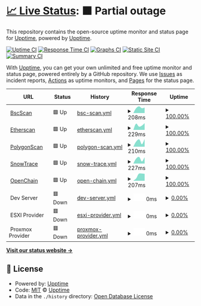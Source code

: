 # [📈 Live Status](https://demo.upptime.js.org): <!--live status--> **🟧 Partial outage**

This repository contains the open-source uptime monitor and status page for [Upptime](https://upptime.js.org), powered by [Upptime](https://github.com/upptime/upptime).

[![Uptime CI](https://github.com/creativefurniture/uptime/workflows/Uptime%20CI/badge.svg)](https://github.com/creativefurniture/uptime/actions?query=workflow%3A%22Uptime+CI%22)
[![Response Time CI](https://github.com/creativefurniture/uptime/workflows/Response%20Time%20CI/badge.svg)](https://github.com/creativefurniture/uptime/actions?query=workflow%3A%22Response+Time+CI%22)
[![Graphs CI](https://github.com/creativefurniture/uptime/workflows/Graphs%20CI/badge.svg)](https://github.com/creativefurniture/uptime/actions?query=workflow%3A%22Graphs+CI%22)
[![Static Site CI](https://github.com/creativefurniture/uptime/workflows/Static%20Site%20CI/badge.svg)](https://github.com/creativefurniture/uptime/actions?query=workflow%3A%22Static+Site+CI%22)
[![Summary CI](https://github.com/creativefurniture/uptime/workflows/Summary%20CI/badge.svg)](https://github.com/creativefurniture/uptime/actions?query=workflow%3A%22Summary+CI%22)

With [Upptime](https://upptime.js.org), you can get your own unlimited and free uptime monitor and status page, powered entirely by a GitHub repository. We use [Issues](https://github.com/upptime/upptime/issues) as incident reports, [Actions](https://github.com/creativefurniture/uptime/actions) as uptime monitors, and [Pages](https://demo.upptime.js.org) for the status page.

<!--start: status pages-->
<!-- This summary is generated by Upptime (https://github.com/upptime/upptime) -->
<!-- Do not edit this manually, your changes will be overwritten -->
<!-- prettier-ignore -->
| URL | Status | History | Response Time | Uptime |
| --- | ------ | ------- | ------------- | ------ |
| <img alt="" src="https://icons.duckduckgo.com/ip3/bscscan.com.ico" height="13"> [BscScan](https://bscscan.com/) | 🟩 Up | [bsc-scan.yml](https://github.com/creativefurniture/uptime/commits/HEAD/history/bsc-scan.yml) | <details><summary><img alt="Response time graph" src="./graphs/bsc-scan/response-time-week.png" height="20"> 208ms</summary><br><a href="https://creativefurniture.github.io/uptime/history/bsc-scan"><img alt="Response time 208" src="https://img.shields.io/endpoint?url=https%3A%2F%2Fraw.githubusercontent.com%2Fcreativefurniture%2Fuptime%2FHEAD%2Fapi%2Fbsc-scan%2Fresponse-time.json"></a><br><a href="https://creativefurniture.github.io/uptime/history/bsc-scan"><img alt="24-hour response time 208" src="https://img.shields.io/endpoint?url=https%3A%2F%2Fraw.githubusercontent.com%2Fcreativefurniture%2Fuptime%2FHEAD%2Fapi%2Fbsc-scan%2Fresponse-time-day.json"></a><br><a href="https://creativefurniture.github.io/uptime/history/bsc-scan"><img alt="7-day response time 208" src="https://img.shields.io/endpoint?url=https%3A%2F%2Fraw.githubusercontent.com%2Fcreativefurniture%2Fuptime%2FHEAD%2Fapi%2Fbsc-scan%2Fresponse-time-week.json"></a><br><a href="https://creativefurniture.github.io/uptime/history/bsc-scan"><img alt="30-day response time 208" src="https://img.shields.io/endpoint?url=https%3A%2F%2Fraw.githubusercontent.com%2Fcreativefurniture%2Fuptime%2FHEAD%2Fapi%2Fbsc-scan%2Fresponse-time-month.json"></a><br><a href="https://creativefurniture.github.io/uptime/history/bsc-scan"><img alt="1-year response time 208" src="https://img.shields.io/endpoint?url=https%3A%2F%2Fraw.githubusercontent.com%2Fcreativefurniture%2Fuptime%2FHEAD%2Fapi%2Fbsc-scan%2Fresponse-time-year.json"></a></details> | <details><summary><a href="https://creativefurniture.github.io/uptime/history/bsc-scan">100.00%</a></summary><a href="https://creativefurniture.github.io/uptime/history/bsc-scan"><img alt="All-time uptime 100.00%" src="https://img.shields.io/endpoint?url=https%3A%2F%2Fraw.githubusercontent.com%2Fcreativefurniture%2Fuptime%2FHEAD%2Fapi%2Fbsc-scan%2Fuptime.json"></a><br><a href="https://creativefurniture.github.io/uptime/history/bsc-scan"><img alt="24-hour uptime 100.00%" src="https://img.shields.io/endpoint?url=https%3A%2F%2Fraw.githubusercontent.com%2Fcreativefurniture%2Fuptime%2FHEAD%2Fapi%2Fbsc-scan%2Fuptime-day.json"></a><br><a href="https://creativefurniture.github.io/uptime/history/bsc-scan"><img alt="7-day uptime 100.00%" src="https://img.shields.io/endpoint?url=https%3A%2F%2Fraw.githubusercontent.com%2Fcreativefurniture%2Fuptime%2FHEAD%2Fapi%2Fbsc-scan%2Fuptime-week.json"></a><br><a href="https://creativefurniture.github.io/uptime/history/bsc-scan"><img alt="30-day uptime 100.00%" src="https://img.shields.io/endpoint?url=https%3A%2F%2Fraw.githubusercontent.com%2Fcreativefurniture%2Fuptime%2FHEAD%2Fapi%2Fbsc-scan%2Fuptime-month.json"></a><br><a href="https://creativefurniture.github.io/uptime/history/bsc-scan"><img alt="1-year uptime 100.00%" src="https://img.shields.io/endpoint?url=https%3A%2F%2Fraw.githubusercontent.com%2Fcreativefurniture%2Fuptime%2FHEAD%2Fapi%2Fbsc-scan%2Fuptime-year.json"></a></details>
| <img alt="" src="https://icons.duckduckgo.com/ip3/etherscan.io.ico" height="13"> [Etherscan](https://etherscan.io/) | 🟩 Up | [etherscan.yml](https://github.com/creativefurniture/uptime/commits/HEAD/history/etherscan.yml) | <details><summary><img alt="Response time graph" src="./graphs/etherscan/response-time-week.png" height="20"> 229ms</summary><br><a href="https://creativefurniture.github.io/uptime/history/etherscan"><img alt="Response time 229" src="https://img.shields.io/endpoint?url=https%3A%2F%2Fraw.githubusercontent.com%2Fcreativefurniture%2Fuptime%2FHEAD%2Fapi%2Fetherscan%2Fresponse-time.json"></a><br><a href="https://creativefurniture.github.io/uptime/history/etherscan"><img alt="24-hour response time 229" src="https://img.shields.io/endpoint?url=https%3A%2F%2Fraw.githubusercontent.com%2Fcreativefurniture%2Fuptime%2FHEAD%2Fapi%2Fetherscan%2Fresponse-time-day.json"></a><br><a href="https://creativefurniture.github.io/uptime/history/etherscan"><img alt="7-day response time 229" src="https://img.shields.io/endpoint?url=https%3A%2F%2Fraw.githubusercontent.com%2Fcreativefurniture%2Fuptime%2FHEAD%2Fapi%2Fetherscan%2Fresponse-time-week.json"></a><br><a href="https://creativefurniture.github.io/uptime/history/etherscan"><img alt="30-day response time 229" src="https://img.shields.io/endpoint?url=https%3A%2F%2Fraw.githubusercontent.com%2Fcreativefurniture%2Fuptime%2FHEAD%2Fapi%2Fetherscan%2Fresponse-time-month.json"></a><br><a href="https://creativefurniture.github.io/uptime/history/etherscan"><img alt="1-year response time 229" src="https://img.shields.io/endpoint?url=https%3A%2F%2Fraw.githubusercontent.com%2Fcreativefurniture%2Fuptime%2FHEAD%2Fapi%2Fetherscan%2Fresponse-time-year.json"></a></details> | <details><summary><a href="https://creativefurniture.github.io/uptime/history/etherscan">100.00%</a></summary><a href="https://creativefurniture.github.io/uptime/history/etherscan"><img alt="All-time uptime 100.00%" src="https://img.shields.io/endpoint?url=https%3A%2F%2Fraw.githubusercontent.com%2Fcreativefurniture%2Fuptime%2FHEAD%2Fapi%2Fetherscan%2Fuptime.json"></a><br><a href="https://creativefurniture.github.io/uptime/history/etherscan"><img alt="24-hour uptime 100.00%" src="https://img.shields.io/endpoint?url=https%3A%2F%2Fraw.githubusercontent.com%2Fcreativefurniture%2Fuptime%2FHEAD%2Fapi%2Fetherscan%2Fuptime-day.json"></a><br><a href="https://creativefurniture.github.io/uptime/history/etherscan"><img alt="7-day uptime 100.00%" src="https://img.shields.io/endpoint?url=https%3A%2F%2Fraw.githubusercontent.com%2Fcreativefurniture%2Fuptime%2FHEAD%2Fapi%2Fetherscan%2Fuptime-week.json"></a><br><a href="https://creativefurniture.github.io/uptime/history/etherscan"><img alt="30-day uptime 100.00%" src="https://img.shields.io/endpoint?url=https%3A%2F%2Fraw.githubusercontent.com%2Fcreativefurniture%2Fuptime%2FHEAD%2Fapi%2Fetherscan%2Fuptime-month.json"></a><br><a href="https://creativefurniture.github.io/uptime/history/etherscan"><img alt="1-year uptime 100.00%" src="https://img.shields.io/endpoint?url=https%3A%2F%2Fraw.githubusercontent.com%2Fcreativefurniture%2Fuptime%2FHEAD%2Fapi%2Fetherscan%2Fuptime-year.json"></a></details>
| <img alt="" src="https://icons.duckduckgo.com/ip3/polygonscan.com.ico" height="13"> [PolygonScan](https://polygonscan.com/) | 🟩 Up | [polygon-scan.yml](https://github.com/creativefurniture/uptime/commits/HEAD/history/polygon-scan.yml) | <details><summary><img alt="Response time graph" src="./graphs/polygon-scan/response-time-week.png" height="20"> 210ms</summary><br><a href="https://creativefurniture.github.io/uptime/history/polygon-scan"><img alt="Response time 210" src="https://img.shields.io/endpoint?url=https%3A%2F%2Fraw.githubusercontent.com%2Fcreativefurniture%2Fuptime%2FHEAD%2Fapi%2Fpolygon-scan%2Fresponse-time.json"></a><br><a href="https://creativefurniture.github.io/uptime/history/polygon-scan"><img alt="24-hour response time 210" src="https://img.shields.io/endpoint?url=https%3A%2F%2Fraw.githubusercontent.com%2Fcreativefurniture%2Fuptime%2FHEAD%2Fapi%2Fpolygon-scan%2Fresponse-time-day.json"></a><br><a href="https://creativefurniture.github.io/uptime/history/polygon-scan"><img alt="7-day response time 210" src="https://img.shields.io/endpoint?url=https%3A%2F%2Fraw.githubusercontent.com%2Fcreativefurniture%2Fuptime%2FHEAD%2Fapi%2Fpolygon-scan%2Fresponse-time-week.json"></a><br><a href="https://creativefurniture.github.io/uptime/history/polygon-scan"><img alt="30-day response time 210" src="https://img.shields.io/endpoint?url=https%3A%2F%2Fraw.githubusercontent.com%2Fcreativefurniture%2Fuptime%2FHEAD%2Fapi%2Fpolygon-scan%2Fresponse-time-month.json"></a><br><a href="https://creativefurniture.github.io/uptime/history/polygon-scan"><img alt="1-year response time 210" src="https://img.shields.io/endpoint?url=https%3A%2F%2Fraw.githubusercontent.com%2Fcreativefurniture%2Fuptime%2FHEAD%2Fapi%2Fpolygon-scan%2Fresponse-time-year.json"></a></details> | <details><summary><a href="https://creativefurniture.github.io/uptime/history/polygon-scan">100.00%</a></summary><a href="https://creativefurniture.github.io/uptime/history/polygon-scan"><img alt="All-time uptime 100.00%" src="https://img.shields.io/endpoint?url=https%3A%2F%2Fraw.githubusercontent.com%2Fcreativefurniture%2Fuptime%2FHEAD%2Fapi%2Fpolygon-scan%2Fuptime.json"></a><br><a href="https://creativefurniture.github.io/uptime/history/polygon-scan"><img alt="24-hour uptime 100.00%" src="https://img.shields.io/endpoint?url=https%3A%2F%2Fraw.githubusercontent.com%2Fcreativefurniture%2Fuptime%2FHEAD%2Fapi%2Fpolygon-scan%2Fuptime-day.json"></a><br><a href="https://creativefurniture.github.io/uptime/history/polygon-scan"><img alt="7-day uptime 100.00%" src="https://img.shields.io/endpoint?url=https%3A%2F%2Fraw.githubusercontent.com%2Fcreativefurniture%2Fuptime%2FHEAD%2Fapi%2Fpolygon-scan%2Fuptime-week.json"></a><br><a href="https://creativefurniture.github.io/uptime/history/polygon-scan"><img alt="30-day uptime 100.00%" src="https://img.shields.io/endpoint?url=https%3A%2F%2Fraw.githubusercontent.com%2Fcreativefurniture%2Fuptime%2FHEAD%2Fapi%2Fpolygon-scan%2Fuptime-month.json"></a><br><a href="https://creativefurniture.github.io/uptime/history/polygon-scan"><img alt="1-year uptime 100.00%" src="https://img.shields.io/endpoint?url=https%3A%2F%2Fraw.githubusercontent.com%2Fcreativefurniture%2Fuptime%2FHEAD%2Fapi%2Fpolygon-scan%2Fuptime-year.json"></a></details>
| <img alt="" src="https://icons.duckduckgo.com/ip3/snowtrace.io.ico" height="13"> [SnowTrace](https://snowtrace.io/) | 🟩 Up | [snow-trace.yml](https://github.com/creativefurniture/uptime/commits/HEAD/history/snow-trace.yml) | <details><summary><img alt="Response time graph" src="./graphs/snow-trace/response-time-week.png" height="20"> 227ms</summary><br><a href="https://creativefurniture.github.io/uptime/history/snow-trace"><img alt="Response time 227" src="https://img.shields.io/endpoint?url=https%3A%2F%2Fraw.githubusercontent.com%2Fcreativefurniture%2Fuptime%2FHEAD%2Fapi%2Fsnow-trace%2Fresponse-time.json"></a><br><a href="https://creativefurniture.github.io/uptime/history/snow-trace"><img alt="24-hour response time 227" src="https://img.shields.io/endpoint?url=https%3A%2F%2Fraw.githubusercontent.com%2Fcreativefurniture%2Fuptime%2FHEAD%2Fapi%2Fsnow-trace%2Fresponse-time-day.json"></a><br><a href="https://creativefurniture.github.io/uptime/history/snow-trace"><img alt="7-day response time 227" src="https://img.shields.io/endpoint?url=https%3A%2F%2Fraw.githubusercontent.com%2Fcreativefurniture%2Fuptime%2FHEAD%2Fapi%2Fsnow-trace%2Fresponse-time-week.json"></a><br><a href="https://creativefurniture.github.io/uptime/history/snow-trace"><img alt="30-day response time 227" src="https://img.shields.io/endpoint?url=https%3A%2F%2Fraw.githubusercontent.com%2Fcreativefurniture%2Fuptime%2FHEAD%2Fapi%2Fsnow-trace%2Fresponse-time-month.json"></a><br><a href="https://creativefurniture.github.io/uptime/history/snow-trace"><img alt="1-year response time 227" src="https://img.shields.io/endpoint?url=https%3A%2F%2Fraw.githubusercontent.com%2Fcreativefurniture%2Fuptime%2FHEAD%2Fapi%2Fsnow-trace%2Fresponse-time-year.json"></a></details> | <details><summary><a href="https://creativefurniture.github.io/uptime/history/snow-trace">100.00%</a></summary><a href="https://creativefurniture.github.io/uptime/history/snow-trace"><img alt="All-time uptime 100.00%" src="https://img.shields.io/endpoint?url=https%3A%2F%2Fraw.githubusercontent.com%2Fcreativefurniture%2Fuptime%2FHEAD%2Fapi%2Fsnow-trace%2Fuptime.json"></a><br><a href="https://creativefurniture.github.io/uptime/history/snow-trace"><img alt="24-hour uptime 100.00%" src="https://img.shields.io/endpoint?url=https%3A%2F%2Fraw.githubusercontent.com%2Fcreativefurniture%2Fuptime%2FHEAD%2Fapi%2Fsnow-trace%2Fuptime-day.json"></a><br><a href="https://creativefurniture.github.io/uptime/history/snow-trace"><img alt="7-day uptime 100.00%" src="https://img.shields.io/endpoint?url=https%3A%2F%2Fraw.githubusercontent.com%2Fcreativefurniture%2Fuptime%2FHEAD%2Fapi%2Fsnow-trace%2Fuptime-week.json"></a><br><a href="https://creativefurniture.github.io/uptime/history/snow-trace"><img alt="30-day uptime 100.00%" src="https://img.shields.io/endpoint?url=https%3A%2F%2Fraw.githubusercontent.com%2Fcreativefurniture%2Fuptime%2FHEAD%2Fapi%2Fsnow-trace%2Fuptime-month.json"></a><br><a href="https://creativefurniture.github.io/uptime/history/snow-trace"><img alt="1-year uptime 100.00%" src="https://img.shields.io/endpoint?url=https%3A%2F%2Fraw.githubusercontent.com%2Fcreativefurniture%2Fuptime%2FHEAD%2Fapi%2Fsnow-trace%2Fuptime-year.json"></a></details>
| <img alt="" src="https://icons.duckduckgo.com/ip3/openchain.xyz.ico" height="13"> [OpenChain](https://openchain.xyz/) | 🟩 Up | [open-chain.yml](https://github.com/creativefurniture/uptime/commits/HEAD/history/open-chain.yml) | <details><summary><img alt="Response time graph" src="./graphs/open-chain/response-time-week.png" height="20"> 207ms</summary><br><a href="https://creativefurniture.github.io/uptime/history/open-chain"><img alt="Response time 207" src="https://img.shields.io/endpoint?url=https%3A%2F%2Fraw.githubusercontent.com%2Fcreativefurniture%2Fuptime%2FHEAD%2Fapi%2Fopen-chain%2Fresponse-time.json"></a><br><a href="https://creativefurniture.github.io/uptime/history/open-chain"><img alt="24-hour response time 207" src="https://img.shields.io/endpoint?url=https%3A%2F%2Fraw.githubusercontent.com%2Fcreativefurniture%2Fuptime%2FHEAD%2Fapi%2Fopen-chain%2Fresponse-time-day.json"></a><br><a href="https://creativefurniture.github.io/uptime/history/open-chain"><img alt="7-day response time 207" src="https://img.shields.io/endpoint?url=https%3A%2F%2Fraw.githubusercontent.com%2Fcreativefurniture%2Fuptime%2FHEAD%2Fapi%2Fopen-chain%2Fresponse-time-week.json"></a><br><a href="https://creativefurniture.github.io/uptime/history/open-chain"><img alt="30-day response time 207" src="https://img.shields.io/endpoint?url=https%3A%2F%2Fraw.githubusercontent.com%2Fcreativefurniture%2Fuptime%2FHEAD%2Fapi%2Fopen-chain%2Fresponse-time-month.json"></a><br><a href="https://creativefurniture.github.io/uptime/history/open-chain"><img alt="1-year response time 207" src="https://img.shields.io/endpoint?url=https%3A%2F%2Fraw.githubusercontent.com%2Fcreativefurniture%2Fuptime%2FHEAD%2Fapi%2Fopen-chain%2Fresponse-time-year.json"></a></details> | <details><summary><a href="https://creativefurniture.github.io/uptime/history/open-chain">100.00%</a></summary><a href="https://creativefurniture.github.io/uptime/history/open-chain"><img alt="All-time uptime 100.00%" src="https://img.shields.io/endpoint?url=https%3A%2F%2Fraw.githubusercontent.com%2Fcreativefurniture%2Fuptime%2FHEAD%2Fapi%2Fopen-chain%2Fuptime.json"></a><br><a href="https://creativefurniture.github.io/uptime/history/open-chain"><img alt="24-hour uptime 100.00%" src="https://img.shields.io/endpoint?url=https%3A%2F%2Fraw.githubusercontent.com%2Fcreativefurniture%2Fuptime%2FHEAD%2Fapi%2Fopen-chain%2Fuptime-day.json"></a><br><a href="https://creativefurniture.github.io/uptime/history/open-chain"><img alt="7-day uptime 100.00%" src="https://img.shields.io/endpoint?url=https%3A%2F%2Fraw.githubusercontent.com%2Fcreativefurniture%2Fuptime%2FHEAD%2Fapi%2Fopen-chain%2Fuptime-week.json"></a><br><a href="https://creativefurniture.github.io/uptime/history/open-chain"><img alt="30-day uptime 100.00%" src="https://img.shields.io/endpoint?url=https%3A%2F%2Fraw.githubusercontent.com%2Fcreativefurniture%2Fuptime%2FHEAD%2Fapi%2Fopen-chain%2Fuptime-month.json"></a><br><a href="https://creativefurniture.github.io/uptime/history/open-chain"><img alt="1-year uptime 100.00%" src="https://img.shields.io/endpoint?url=https%3A%2F%2Fraw.githubusercontent.com%2Fcreativefurniture%2Fuptime%2FHEAD%2Fapi%2Fopen-chain%2Fuptime-year.json"></a></details>
| <img alt="" src="https://icons.duckduckgo.com/ip3/null.ico" height="13"> Dev Server | 🟥 Down | [dev-server.yml](https://github.com/creativefurniture/uptime/commits/HEAD/history/dev-server.yml) | <details><summary><img alt="Response time graph" src="./graphs/dev-server/response-time-week.png" height="20"> 0ms</summary><br><a href="https://creativefurniture.github.io/uptime/history/dev-server"><img alt="Response time 0" src="https://img.shields.io/endpoint?url=https%3A%2F%2Fraw.githubusercontent.com%2Fcreativefurniture%2Fuptime%2FHEAD%2Fapi%2Fdev-server%2Fresponse-time.json"></a><br><a href="https://creativefurniture.github.io/uptime/history/dev-server"><img alt="24-hour response time 0" src="https://img.shields.io/endpoint?url=https%3A%2F%2Fraw.githubusercontent.com%2Fcreativefurniture%2Fuptime%2FHEAD%2Fapi%2Fdev-server%2Fresponse-time-day.json"></a><br><a href="https://creativefurniture.github.io/uptime/history/dev-server"><img alt="7-day response time 0" src="https://img.shields.io/endpoint?url=https%3A%2F%2Fraw.githubusercontent.com%2Fcreativefurniture%2Fuptime%2FHEAD%2Fapi%2Fdev-server%2Fresponse-time-week.json"></a><br><a href="https://creativefurniture.github.io/uptime/history/dev-server"><img alt="30-day response time 0" src="https://img.shields.io/endpoint?url=https%3A%2F%2Fraw.githubusercontent.com%2Fcreativefurniture%2Fuptime%2FHEAD%2Fapi%2Fdev-server%2Fresponse-time-month.json"></a><br><a href="https://creativefurniture.github.io/uptime/history/dev-server"><img alt="1-year response time 0" src="https://img.shields.io/endpoint?url=https%3A%2F%2Fraw.githubusercontent.com%2Fcreativefurniture%2Fuptime%2FHEAD%2Fapi%2Fdev-server%2Fresponse-time-year.json"></a></details> | <details><summary><a href="https://creativefurniture.github.io/uptime/history/dev-server">0.00%</a></summary><a href="https://creativefurniture.github.io/uptime/history/dev-server"><img alt="All-time uptime 0.00%" src="https://img.shields.io/endpoint?url=https%3A%2F%2Fraw.githubusercontent.com%2Fcreativefurniture%2Fuptime%2FHEAD%2Fapi%2Fdev-server%2Fuptime.json"></a><br><a href="https://creativefurniture.github.io/uptime/history/dev-server"><img alt="24-hour uptime 0.00%" src="https://img.shields.io/endpoint?url=https%3A%2F%2Fraw.githubusercontent.com%2Fcreativefurniture%2Fuptime%2FHEAD%2Fapi%2Fdev-server%2Fuptime-day.json"></a><br><a href="https://creativefurniture.github.io/uptime/history/dev-server"><img alt="7-day uptime 0.00%" src="https://img.shields.io/endpoint?url=https%3A%2F%2Fraw.githubusercontent.com%2Fcreativefurniture%2Fuptime%2FHEAD%2Fapi%2Fdev-server%2Fuptime-week.json"></a><br><a href="https://creativefurniture.github.io/uptime/history/dev-server"><img alt="30-day uptime 0.00%" src="https://img.shields.io/endpoint?url=https%3A%2F%2Fraw.githubusercontent.com%2Fcreativefurniture%2Fuptime%2FHEAD%2Fapi%2Fdev-server%2Fuptime-month.json"></a><br><a href="https://creativefurniture.github.io/uptime/history/dev-server"><img alt="1-year uptime 0.00%" src="https://img.shields.io/endpoint?url=https%3A%2F%2Fraw.githubusercontent.com%2Fcreativefurniture%2Fuptime%2FHEAD%2Fapi%2Fdev-server%2Fuptime-year.json"></a></details>
| <img alt="" src="https://icons.duckduckgo.com/ip3/null.ico" height="13"> ESXI Provider | 🟥 Down | [esxi-provider.yml](https://github.com/creativefurniture/uptime/commits/HEAD/history/esxi-provider.yml) | <details><summary><img alt="Response time graph" src="./graphs/esxi-provider/response-time-week.png" height="20"> 0ms</summary><br><a href="https://creativefurniture.github.io/uptime/history/esxi-provider"><img alt="Response time 0" src="https://img.shields.io/endpoint?url=https%3A%2F%2Fraw.githubusercontent.com%2Fcreativefurniture%2Fuptime%2FHEAD%2Fapi%2Fesxi-provider%2Fresponse-time.json"></a><br><a href="https://creativefurniture.github.io/uptime/history/esxi-provider"><img alt="24-hour response time 0" src="https://img.shields.io/endpoint?url=https%3A%2F%2Fraw.githubusercontent.com%2Fcreativefurniture%2Fuptime%2FHEAD%2Fapi%2Fesxi-provider%2Fresponse-time-day.json"></a><br><a href="https://creativefurniture.github.io/uptime/history/esxi-provider"><img alt="7-day response time 0" src="https://img.shields.io/endpoint?url=https%3A%2F%2Fraw.githubusercontent.com%2Fcreativefurniture%2Fuptime%2FHEAD%2Fapi%2Fesxi-provider%2Fresponse-time-week.json"></a><br><a href="https://creativefurniture.github.io/uptime/history/esxi-provider"><img alt="30-day response time 0" src="https://img.shields.io/endpoint?url=https%3A%2F%2Fraw.githubusercontent.com%2Fcreativefurniture%2Fuptime%2FHEAD%2Fapi%2Fesxi-provider%2Fresponse-time-month.json"></a><br><a href="https://creativefurniture.github.io/uptime/history/esxi-provider"><img alt="1-year response time 0" src="https://img.shields.io/endpoint?url=https%3A%2F%2Fraw.githubusercontent.com%2Fcreativefurniture%2Fuptime%2FHEAD%2Fapi%2Fesxi-provider%2Fresponse-time-year.json"></a></details> | <details><summary><a href="https://creativefurniture.github.io/uptime/history/esxi-provider">0.00%</a></summary><a href="https://creativefurniture.github.io/uptime/history/esxi-provider"><img alt="All-time uptime 0.00%" src="https://img.shields.io/endpoint?url=https%3A%2F%2Fraw.githubusercontent.com%2Fcreativefurniture%2Fuptime%2FHEAD%2Fapi%2Fesxi-provider%2Fuptime.json"></a><br><a href="https://creativefurniture.github.io/uptime/history/esxi-provider"><img alt="24-hour uptime 0.00%" src="https://img.shields.io/endpoint?url=https%3A%2F%2Fraw.githubusercontent.com%2Fcreativefurniture%2Fuptime%2FHEAD%2Fapi%2Fesxi-provider%2Fuptime-day.json"></a><br><a href="https://creativefurniture.github.io/uptime/history/esxi-provider"><img alt="7-day uptime 0.00%" src="https://img.shields.io/endpoint?url=https%3A%2F%2Fraw.githubusercontent.com%2Fcreativefurniture%2Fuptime%2FHEAD%2Fapi%2Fesxi-provider%2Fuptime-week.json"></a><br><a href="https://creativefurniture.github.io/uptime/history/esxi-provider"><img alt="30-day uptime 0.00%" src="https://img.shields.io/endpoint?url=https%3A%2F%2Fraw.githubusercontent.com%2Fcreativefurniture%2Fuptime%2FHEAD%2Fapi%2Fesxi-provider%2Fuptime-month.json"></a><br><a href="https://creativefurniture.github.io/uptime/history/esxi-provider"><img alt="1-year uptime 0.00%" src="https://img.shields.io/endpoint?url=https%3A%2F%2Fraw.githubusercontent.com%2Fcreativefurniture%2Fuptime%2FHEAD%2Fapi%2Fesxi-provider%2Fuptime-year.json"></a></details>
| <img alt="" src="https://icons.duckduckgo.com/ip3/null.ico" height="13"> Proxmox Provider | 🟥 Down | [proxmox-provider.yml](https://github.com/creativefurniture/uptime/commits/HEAD/history/proxmox-provider.yml) | <details><summary><img alt="Response time graph" src="./graphs/proxmox-provider/response-time-week.png" height="20"> 0ms</summary><br><a href="https://creativefurniture.github.io/uptime/history/proxmox-provider"><img alt="Response time 0" src="https://img.shields.io/endpoint?url=https%3A%2F%2Fraw.githubusercontent.com%2Fcreativefurniture%2Fuptime%2FHEAD%2Fapi%2Fproxmox-provider%2Fresponse-time.json"></a><br><a href="https://creativefurniture.github.io/uptime/history/proxmox-provider"><img alt="24-hour response time 0" src="https://img.shields.io/endpoint?url=https%3A%2F%2Fraw.githubusercontent.com%2Fcreativefurniture%2Fuptime%2FHEAD%2Fapi%2Fproxmox-provider%2Fresponse-time-day.json"></a><br><a href="https://creativefurniture.github.io/uptime/history/proxmox-provider"><img alt="7-day response time 0" src="https://img.shields.io/endpoint?url=https%3A%2F%2Fraw.githubusercontent.com%2Fcreativefurniture%2Fuptime%2FHEAD%2Fapi%2Fproxmox-provider%2Fresponse-time-week.json"></a><br><a href="https://creativefurniture.github.io/uptime/history/proxmox-provider"><img alt="30-day response time 0" src="https://img.shields.io/endpoint?url=https%3A%2F%2Fraw.githubusercontent.com%2Fcreativefurniture%2Fuptime%2FHEAD%2Fapi%2Fproxmox-provider%2Fresponse-time-month.json"></a><br><a href="https://creativefurniture.github.io/uptime/history/proxmox-provider"><img alt="1-year response time 0" src="https://img.shields.io/endpoint?url=https%3A%2F%2Fraw.githubusercontent.com%2Fcreativefurniture%2Fuptime%2FHEAD%2Fapi%2Fproxmox-provider%2Fresponse-time-year.json"></a></details> | <details><summary><a href="https://creativefurniture.github.io/uptime/history/proxmox-provider">0.00%</a></summary><a href="https://creativefurniture.github.io/uptime/history/proxmox-provider"><img alt="All-time uptime 0.00%" src="https://img.shields.io/endpoint?url=https%3A%2F%2Fraw.githubusercontent.com%2Fcreativefurniture%2Fuptime%2FHEAD%2Fapi%2Fproxmox-provider%2Fuptime.json"></a><br><a href="https://creativefurniture.github.io/uptime/history/proxmox-provider"><img alt="24-hour uptime 0.00%" src="https://img.shields.io/endpoint?url=https%3A%2F%2Fraw.githubusercontent.com%2Fcreativefurniture%2Fuptime%2FHEAD%2Fapi%2Fproxmox-provider%2Fuptime-day.json"></a><br><a href="https://creativefurniture.github.io/uptime/history/proxmox-provider"><img alt="7-day uptime 0.00%" src="https://img.shields.io/endpoint?url=https%3A%2F%2Fraw.githubusercontent.com%2Fcreativefurniture%2Fuptime%2FHEAD%2Fapi%2Fproxmox-provider%2Fuptime-week.json"></a><br><a href="https://creativefurniture.github.io/uptime/history/proxmox-provider"><img alt="30-day uptime 0.00%" src="https://img.shields.io/endpoint?url=https%3A%2F%2Fraw.githubusercontent.com%2Fcreativefurniture%2Fuptime%2FHEAD%2Fapi%2Fproxmox-provider%2Fuptime-month.json"></a><br><a href="https://creativefurniture.github.io/uptime/history/proxmox-provider"><img alt="1-year uptime 0.00%" src="https://img.shields.io/endpoint?url=https%3A%2F%2Fraw.githubusercontent.com%2Fcreativefurniture%2Fuptime%2FHEAD%2Fapi%2Fproxmox-provider%2Fuptime-year.json"></a></details>

<!--end: status pages-->

[**Visit our status website →**](https://demo.upptime.js.org)

## 📄 License

- Powered by: [Upptime](https://github.com/upptime/upptime)
- Code: [MIT](./LICENSE) © [Upptime](https://upptime.js.org)
- Data in the `./history` directory: [Open Database License](https://opendatacommons.org/licenses/odbl/1-0/)
